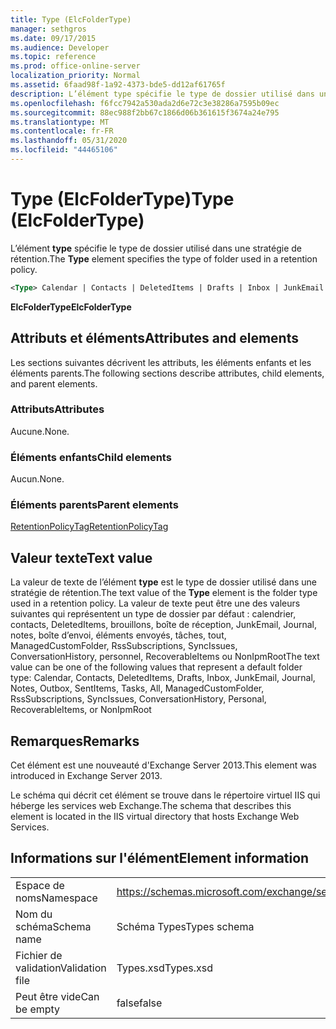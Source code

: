 ```yaml
---
title: Type (ElcFolderType)
manager: sethgros
ms.date: 09/17/2015
ms.audience: Developer
ms.topic: reference
ms.prod: office-online-server
localization_priority: Normal
ms.assetid: 6faad98f-1a92-4373-bde5-dd12af61765f
description: L’élément type spécifie le type de dossier utilisé dans une stratégie de rétention.
ms.openlocfilehash: f6fcc7942a530ada2d6e72c3e38286a7595b09ec
ms.sourcegitcommit: 88ec988f2bb67c1866d06b361615f3674a24e795
ms.translationtype: MT
ms.contentlocale: fr-FR
ms.lasthandoff: 05/31/2020
ms.locfileid: "44465106"
---
```

# <a name="type-elcfoldertype"></a><span data-ttu-id="eedd8-103">Type (ElcFolderType)</span><span class="sxs-lookup"><span data-stu-id="eedd8-103">Type (ElcFolderType)</span></span>

<span data-ttu-id="eedd8-104">L’élément **type** spécifie le type de dossier utilisé dans une stratégie de rétention.</span><span class="sxs-lookup"><span data-stu-id="eedd8-104">The **Type** element specifies the type of folder used in a retention policy.</span></span> 
  
```XML
<Type> Calendar | Contacts | DeletedItems | Drafts | Inbox | JunkEmail | Journal | Notes | Outbox | SentItems | Tasks | All | ManagedCustomFolder | RssSubscriptions | SyncIssues | ConversationHistory | Personal | RecoverableItems | NonIpmRoot <Type>
```

 <span data-ttu-id="eedd8-105">**ElcFolderType**</span><span class="sxs-lookup"><span data-stu-id="eedd8-105">**ElcFolderType**</span></span>
## <a name="attributes-and-elements"></a><span data-ttu-id="eedd8-106">Attributs et éléments</span><span class="sxs-lookup"><span data-stu-id="eedd8-106">Attributes and elements</span></span>

<span data-ttu-id="eedd8-107">Les sections suivantes décrivent les attributs, les éléments enfants et les éléments parents.</span><span class="sxs-lookup"><span data-stu-id="eedd8-107">The following sections describe attributes, child elements, and parent elements.</span></span>
  
### <a name="attributes"></a><span data-ttu-id="eedd8-108">Attributs</span><span class="sxs-lookup"><span data-stu-id="eedd8-108">Attributes</span></span>

<span data-ttu-id="eedd8-109">Aucune.</span><span class="sxs-lookup"><span data-stu-id="eedd8-109">None.</span></span>
  
### <a name="child-elements"></a><span data-ttu-id="eedd8-110">Éléments enfants</span><span class="sxs-lookup"><span data-stu-id="eedd8-110">Child elements</span></span>

<span data-ttu-id="eedd8-111">Aucun.</span><span class="sxs-lookup"><span data-stu-id="eedd8-111">None.</span></span>
  
### <a name="parent-elements"></a><span data-ttu-id="eedd8-112">Éléments parents</span><span class="sxs-lookup"><span data-stu-id="eedd8-112">Parent elements</span></span>

[<span data-ttu-id="eedd8-113">RetentionPolicyTag</span><span class="sxs-lookup"><span data-stu-id="eedd8-113">RetentionPolicyTag</span></span>](retentionpolicytag.md)
  
## <a name="text-value"></a><span data-ttu-id="eedd8-114">Valeur texte</span><span class="sxs-lookup"><span data-stu-id="eedd8-114">Text value</span></span>

<span data-ttu-id="eedd8-115">La valeur de texte de l’élément **type** est le type de dossier utilisé dans une stratégie de rétention.</span><span class="sxs-lookup"><span data-stu-id="eedd8-115">The text value of the **Type** element is the folder type used in a retention policy.</span></span> <span data-ttu-id="eedd8-116">La valeur de texte peut être une des valeurs suivantes qui représentent un type de dossier par défaut : calendrier, contacts, DeletedItems, brouillons, boîte de réception, JunkEmail, Journal, notes, boîte d’envoi, éléments envoyés, tâches, tout, ManagedCustomFolder, RssSubscriptions, SyncIssues, ConversationHistory, personnel, RecoverableItems ou NonIpmRoot</span><span class="sxs-lookup"><span data-stu-id="eedd8-116">The text value can be one of the following values that represent a default folder type: Calendar, Contacts, DeletedItems, Drafts, Inbox, JunkEmail, Journal, Notes, Outbox, SentItems, Tasks, All, ManagedCustomFolder, RssSubscriptions, SyncIssues, ConversationHistory, Personal, RecoverableItems, or NonIpmRoot</span></span> 
  
## <a name="remarks"></a><span data-ttu-id="eedd8-117">Remarques</span><span class="sxs-lookup"><span data-stu-id="eedd8-117">Remarks</span></span>

<span data-ttu-id="eedd8-118">Cet élément est une nouveauté d'Exchange Server 2013.</span><span class="sxs-lookup"><span data-stu-id="eedd8-118">This element was introduced in Exchange Server 2013.</span></span>
  
<span data-ttu-id="eedd8-119">Le schéma qui décrit cet élément se trouve dans le répertoire virtuel IIS qui héberge les services web Exchange.</span><span class="sxs-lookup"><span data-stu-id="eedd8-119">The schema that describes this element is located in the IIS virtual directory that hosts Exchange Web Services.</span></span>
  
## <a name="element-information"></a><span data-ttu-id="eedd8-120">Informations sur l'élément</span><span class="sxs-lookup"><span data-stu-id="eedd8-120">Element information</span></span>

|||
|:-----|:-----|
|<span data-ttu-id="eedd8-121">Espace de noms</span><span class="sxs-lookup"><span data-stu-id="eedd8-121">Namespace</span></span>  <br/> |https://schemas.microsoft.com/exchange/services/2006/types  <br/> |
|<span data-ttu-id="eedd8-122">Nom du schéma</span><span class="sxs-lookup"><span data-stu-id="eedd8-122">Schema name</span></span>  <br/> |<span data-ttu-id="eedd8-123">Schéma Types</span><span class="sxs-lookup"><span data-stu-id="eedd8-123">Types schema</span></span>  <br/> |
|<span data-ttu-id="eedd8-124">Fichier de validation</span><span class="sxs-lookup"><span data-stu-id="eedd8-124">Validation file</span></span>  <br/> |<span data-ttu-id="eedd8-125">Types.xsd</span><span class="sxs-lookup"><span data-stu-id="eedd8-125">Types.xsd</span></span>  <br/> |
|<span data-ttu-id="eedd8-126">Peut être vide</span><span class="sxs-lookup"><span data-stu-id="eedd8-126">Can be empty</span></span>  <br/> |<span data-ttu-id="eedd8-127">false</span><span class="sxs-lookup"><span data-stu-id="eedd8-127">false</span></span>  <br/> |
   

